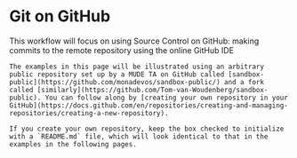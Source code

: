 # Git on GitHub

This workflow will focus on using Source Control on GitHub: making commits to the remote repository using the online GitHub IDE

```{note}
The examples in this page will be illustrated using an arbitrary public repository set up by a MUDE TA on GitHub called [sandbox-public](https://github.com/monadevos/sandbox-public/) and a fork called [similarly](https://github.com/Tom-van-Woudenberg/sandbox-public). You can follow along by [creating your own repository in your GitHub](https://docs.github.com/en/repositories/creating-and-managing-repositories/creating-a-new-repository).

If you create your own repository, keep the box checked to initialize with a `README.md` file, which will look identical to that in the examples in the following pages.
```